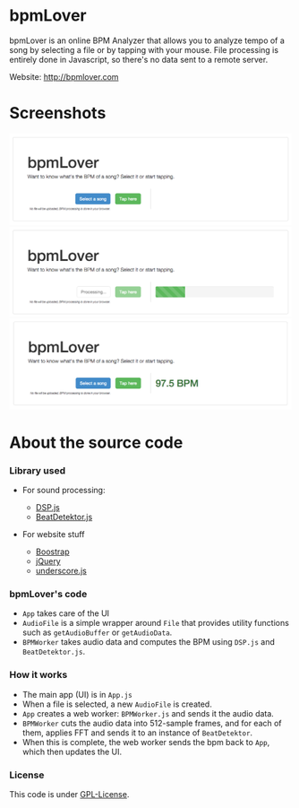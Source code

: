 bpmLover
========

bpmLover is an online BPM Analyzer that allows you to analyze tempo of a song by selecting a file or by tapping with your mouse.
File processing is entirely done in Javascript, so there's no data sent to a remote server.

Website: <http://bpmlover.com>

Screenshots
===========

<img src="screenshots/screenshot.png">

<img src="screenshots/screenshot_processing.png">

<img src="screenshots/screenshot_done.png">


About the source code
=====================

### Library used ###

 - For sound processing:
   - [DSP.js](https://github.com/corbanbrook/dsp.js/)
   - [BeatDetektor.js](https://github.com/cjcliffe/beatdetektor/tree/master/js)
   
 - For website stuff
   - [Boostrap](http://getbootstrap.com/)
   - [jQuery](http://jquery.com/)
   - [underscore.js](http://underscorejs.org/)
   
### bpmLover's code ###

 - `App` takes care of the UI
 - `AudioFile` is a simple wrapper around `File` that provides utility functions such as `getAudioBuffer` or `getAudioData`.
 - `BPMWorker` takes audio data and computes the BPM using `DSP.js` and `BeatDetektor.js`.

### How it works ###

 - The main app (UI) is in `App.js`
 - When a file is selected, a new `AudioFile` is created. 
 - `App` creates a web worker: `BPMWorker.js` and sends it the audio data. 
 - `BPMWorker` cuts the audio data into 512-sample frames, and for each of them, applies FFT and sends it to an instance of `BeatDetektor`.
 - When this is complete, the web worker sends the bpm back to `App`, which then updates the UI.
 
### License ###

This code is under [GPL-License](https://www.gnu.org/licenses/gpl.html).